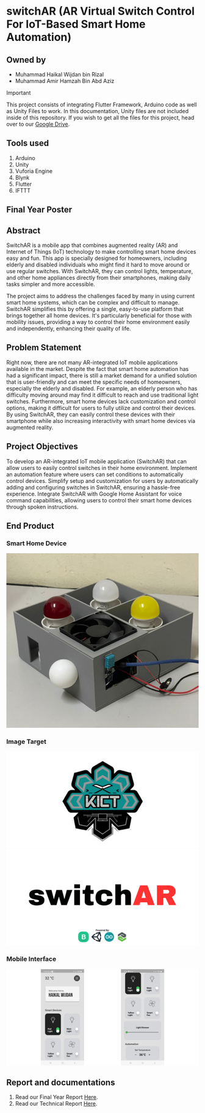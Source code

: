# switchAR (AR Virtual Switch Control For IoT-Based Smart Home Automation)

## Owned by
- Muhammad Haikal Wijdan bin Rizal
- Muhammad Amir Hamzah Bin Abd Aziz

> [!IMPORTANT]  
> This project consists of integrating Flutter Framework, Arduino code as well as Unity Files to work. In this documentation, Unity files are not included inside of this repository. If you wish to get all the files for this project, head over to our [Google Drive](https://drive.google.com/drive/folders/1lSW9Z3RYHye8BusnRxx2tFu9ZIS1K9iB?usp=sharing).

## Tools used
1. Arduino
2. Unity
3. Vuforia Engine
4. Blynk
5. Flutter
6. IFTTT

## Final Year Poster

## Abstract
SwitchAR is a mobile app that combines augmented reality (AR) and Internet of Things (IoT) technology to make controlling smart home devices easy and fun. This app is specially designed for homeowners, including elderly and disabled individuals who might find it hard to move around or use regular switches. With SwitchAR, they can control lights, temperature, and other home appliances directly from their smartphones, making daily tasks simpler and more accessible.

The project aims to address the challenges faced by many in using current smart home systems, which can be complex and difficult to manage. SwitchAR simplifies this by offering a single, easy-to-use platform that brings together all home devices. It's particularly beneficial for those with mobility issues, providing a way to control their home environment easily and independently, enhancing their quality of life.

## Problem Statement
Right now, there are not many AR-integrated IoT mobile applications available in the market. Despite the fact that smart home automation has had a significant impact, there is still a market demand for a unified solution that is user-friendly and can meet the specific needs of homeowners, especially the elderly and disabled. For example, an elderly person who has difficulty moving around may find it difficult to reach and use traditional light switches. Furthermore, smart home devices lack customization and control options, making it difficult for users to fully utilize and control their devices. By using SwitchAR, they can easily control these devices with their smartphone while also increasing interactivity with smart home devices via augmented reality.

## Project Objectives
To develop an AR-integrated IoT mobile application (SwitchAR) that can allow users to easily control switches in their home environment.
Implement an automation feature where users can set conditions to automatically control devices.
Simplify setup and customization for users by automatically adding and configuring switches in SwitchAR, ensuring a hassle-free experience.
Integrate SwitchAR with Google Home Assistant for voice command capabilities, allowing users to control their smart home devices through spoken instructions.

## End Product
### Smart Home Device
![home device](https://github.com/amoiiir/switchAR/blob/95c241d7927bee970cce0e10184d862e3fec6317/lib/icons/homeDevice.png)
### Image Target
![image target1](https://github.com/amoiiir/switchAR/blob/128cf4a105b10ffd93907dc426dd9484de1ea825/lib/icons/3.jpg)
![image target2](https://github.com/amoiiir/switchAR/blob/128cf4a105b10ffd93907dc426dd9484de1ea825/lib/icons/4.jpg)
### Mobile Interface
![Mobile Interface](https://github.com/amoiiir/switchAR/blob/82a1a04b74001d36fa36530e5ce99af5e83ed9ee/lib/icons/switchAR%20(1).png)

## Report and documentations
1. Read our Final Year Report [Here](https://github.com/amoiiir/switchAR/blob/b0cd389623492035f7d92e3b487bcd1826b20309/Documentation/switchAR%20FYP2%20Report.pdf).
2. Read our Technical Report [Here]([https://github.com/amoiiir/switchAR/blob/main/Documentation/switchAR%20FYP2%20Report.pdf]).
